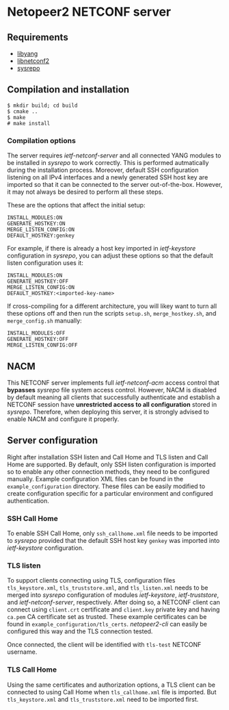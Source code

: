 # Netopeer2 NETCONF server

## Requirements

* [libyang](https://github.com/CESNET/libyang)
* [libnetconf2](https://github.com/CESNET/libnetconf2)
* [sysrepo](https://github.com/sysrepo/sysrepo)

## Compilation and installation

```
$ mkdir build; cd build
$ cmake ..
$ make
# make install
```

### Compilation options

The server requires *ietf-netconf-server* and all connected YANG modules to be installed in *sysrepo*
to work correctly. This is performed autmatically during the installation process. Moreover, default
SSH configuration listening on all IPv4 interfaces and a newly generated SSH host key are imported
so that it can be connected to the server out-of-the-box. However, it may not always be desired
to perform all these steps.

These are the options that affect the initial setup:
```
INSTALL_MODULES:ON
GENERATE_HOSTKEY:ON
MERGE_LISTEN_CONFIG:ON
DEFAULT_HOSTKEY:genkey
```

For example, if there is already a host key imported in *ietf-keystore* configuration in *sysrepo*,
you can adjust these options so that the default listen configuration uses it:
```
INSTALL_MODULES:ON
GENERATE_HOSTKEY:OFF
MERGE_LISTEN_CONFIG:ON
DEFAULT_HOSTKEY:<imported-key-name>
```

If cross-compiling for a different architecture, you will likey want to turn all these options off
and then run the scripts `setup.sh`, `merge_hostkey.sh`, and `merge_config.sh` manually:
```
INSTALL_MODULES:OFF
GENERATE_HOSTKEY:OFF
MERGE_LISTEN_CONFIG:OFF
```

## NACM

This NETCONF server implements full *ietf-netconf-acm* access control that **bypasses** *sysrepo*
file system access control. However, NACM is disabled by default meaning all clients that successfully
authenticate and establish a NETCONF session have **unrestricted access to all configuration** stored
in *sysrepo*. Therefore, when deploying this server, it is strongly advised to enable NACM and
configure it properly.

## Server configuration

Right after installation SSH listen and Call Home and TLS listen and Call Home are supported.
By default, only SSH listen configuration is imported so to enable any other connection methods,
they need to be configured manually. Example configuration XML files can be found in the `example_configuration`
directory. These files can be easily modified to create configuration specific for a particular
environment and configured authentication.

### SSH Call Home

To enable SSH Call Home, only `ssh_callhome.xml` file needs to be imported to *sysrepo* provided
that the default SSH host key `genkey` was imported into *ietf-keystore* configuration.

### TLS listen

To support clients connecting using TLS, configuration files `tls_keystore.xml`, `tls_truststore.xml`,
and `tls_listen.xml` needs to be merged into *sysrepo* configuration of modules *ietf-keystore*,
*ietf-truststore*, and *ietf-netconf-server*, respectively. After doing so, a NETCONF client can
connect using `client.crt` certificate and `client.key` private key and having `ca.pem` CA certificate
set as trusted. These example certificates can be found in `example_configuration/tls_certs`.
*netopeer2-cli* can easily be configured this way and the TLS connection tested.

Once connected, the client will be identified with `tls-test` NETCONF username.

### TLS Call Home

Using the same certificates and authorization options, a TLS client can be connected to using
Call Home when `tls_callhome.xml` file is imported. But `tls_keystore.xml` and `tls_truststore.xml`
need to be imported first.
